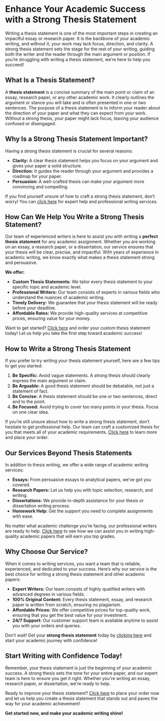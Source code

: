# Enhance Your Academic Success with a Strong Thesis Statement

Writing a thesis statement is one of the most important steps in creating an impactful essay or research paper. It is the backbone of your academic writing, and without it, your work may lack focus, direction, and clarity. A strong thesis statement sets the stage for the rest of your writing, guiding both the writer and the reader through the main argument or position. If you’re struggling with writing a thesis statement, we’re here to help you succeed!

## What Is a Thesis Statement?

A **thesis statement** is a concise summary of the main point or claim of an essay, research paper, or any other academic work. It clearly outlines the argument or stance you will take and is often presented in one or two sentences. The purpose of a thesis statement is to inform your reader about the direction of your paper and what they can expect from your work. Without a strong thesis, your paper might lack focus, leaving your audience confused or disengaged.

## Why Is a Strong Thesis Statement Important?

Having a strong thesis statement is crucial for several reasons:

- **Clarity:** A clear thesis statement helps you focus on your argument and gives your paper a solid structure.
- **Direction:** It guides the reader through your argument and provides a roadmap for your paper.
- **Persuasion:** A well-crafted thesis can make your argument more convincing and compelling.

If you find yourself unsure of how to craft a strong thesis statement, don’t worry! You can [click here](https://tinyurl.com/topessay?keyword=a+strong+thesis+statement) for expert help and professional writing services.

## How Can We Help You Write a Strong Thesis Statement?

Our team of experienced writers is here to assist you with writing a **perfect thesis statement** for any academic assignment. Whether you are working on an essay, a research paper, or a dissertation, our service ensures that your thesis will be clear, precise, and impactful. With years of experience in academic writing, we know exactly what makes a thesis statement strong and persuasive.

**We offer:**

- **Custom Thesis Statements:** We tailor every thesis statement to your specific topic and academic level.
- **Professional Writers:** Our team consists of experts in various fields who understand the nuances of academic writing.
- **Timely Delivery:** We guarantee that your thesis statement will be ready before your deadline.
- **Affordable Rates:** We provide high-quality services at competitive prices, ensuring value for your money.

Want to get started? [Click here](https://tinyurl.com/topessay?keyword=a+strong+thesis+statement) and order your custom thesis statement today! Let us help you take the first step toward academic success!

## How to Write a Strong Thesis Statement

If you prefer to try writing your thesis statement yourself, here are a few tips to get you started:

1. **Be Specific:** Avoid vague statements. A strong thesis should clearly express the main argument or claim.
2. **Be Arguable:** A good thesis statement should be debatable, not just a statement of fact.
3. **Be Concise:** A thesis statement should be one or two sentences, direct and to the point.
4. **Be Focused:** Avoid trying to cover too many points in your thesis. Focus on one clear idea.

If you’re still unsure about how to write a strong thesis statement, don’t hesitate to get professional help. Our team can craft a customized thesis for you that meets all of your academic requirements. [Click here](https://tinyurl.com/topessay?keyword=a+strong+thesis+statement) to learn more and place your order.

## Our Services Beyond Thesis Statements

In addition to thesis writing, we offer a wide range of academic writing services:

- **Essays:** From persuasive essays to analytical papers, we’ve got you covered.
- **Research Papers:** Let us help you with topic selection, research, and writing.
- **Dissertations:** We provide in-depth assistance for your thesis or dissertation writing process.
- **Homework Help:** Get the support you need to complete assignments with ease.

No matter what academic challenge you’re facing, our professional writers are ready to help. [Click here](https://tinyurl.com/topessay?keyword=a+strong+thesis+statement) to see how we can assist you in writing high-quality academic papers that will earn you top grades.

## Why Choose Our Service?

When it comes to writing services, you want a team that is reliable, experienced, and dedicated to your success. Here’s why our service is the best choice for writing a strong thesis statement and other academic papers:

- **Expert Writers:** Our team consists of highly qualified writers with advanced degrees in various fields.
- **100% Original Content:** Every thesis statement, essay, and research paper is written from scratch, ensuring no plagiarism.
- **Affordable Prices:** We offer competitive prices for top-quality work, ensuring that you get the best value for your investment.
- **24/7 Support:** Our customer support team is available anytime to assist you with your orders and queries.

Don’t wait! Get your **strong thesis statement** today by [clicking here](https://tinyurl.com/topessay?keyword=a+strong+thesis+statement) and start your academic journey with confidence!

## Start Writing with Confidence Today!

Remember, your thesis statement is just the beginning of your academic success. A strong thesis sets the tone for your entire paper, and our expert team is here to ensure you get it right. Whether you're writing an essay, research paper, or dissertation, we're ready to help.

Ready to improve your thesis statement? [Click here](https://tinyurl.com/topessay?keyword=a+strong+thesis+statement) to place your order now and let us help you create a thesis statement that stands out and paves the way for your academic achievement!

**Get started now, and make your academic writing shine!**
